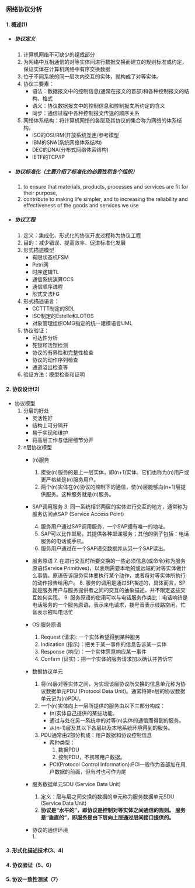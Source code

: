 ### 网络协议分析
#### 1. 概述(1)
* ##### 协议定义
	1. 计算机网络不可缺少的组成部分
	2. 为网络中互相通信的对等实体间进行数据交换而建立的规则标准或约定，保证实体在计算机网络中有序交换数据
	3. 位于不同系统的同一层次内交互的实体，就构成了对等实体。 
	4. 协议三要素：
		* 语法：数据报文中的控制信息(通常在报文的首部)和各种控制报文的结构、格式
		* 语义：协议数据报文中的控制信息和控制报文所约定的含义
		* 同步：通信过程中各种控制报文传送的顺序关系
	5. 网络体系结构：将计算机网络的各层及其协议的集合称为网络的体系结构。
		* ISO的OSI/RM(开放系统互连/参考模型
		* IBM的SNA(系统网络体系结构)
		* DEC的DNA(分布式网络体系结构)
		* IETF的TCP/IP 
		
* ##### 协议标准化（主要介绍了标准化的必要性和各个组织）
	1. to ensure that materials, products, processes and services are fit for their purpose, 
	2. contribute to making life simpler, and to increasing the reliability and effectiveness of the goods and services we use

* ##### 协议工程
	1. 定义：集成化、形式化的协议开发过程称为协议工程
	2. 目的：减少错误、提高效率、促进标准化发展
	3. 形式描述模型
		* 有限状态机FSM
		* Petri网
		* 时序逻辑TL
		* 通信系统演算CCS
		* 通信顺序进程
		* 形式文法FG
	4. 形式描述语言：
		* CCTTT制定的SDL
		* ISO制定的Estelle和LOTOS
		* 对象管理组织OMG指定的统一建模语言UML
	5. 协议验证： 
		* 可达性分析
		* 死锁和活锁检测
		* 协议的有界性和完整性检查
		* 协议的动作序列检查
		* 通道溢出检查等 
	6. 验证方法：模型检查和证明

#### 2. 协议设计(2\)
* 协议模型
	1. 分层的好处
		* 灵活性好
		* 结构上可分隔开
		* 易于实现和维护
		* 将高层工作与低层细节分开
	2. n层协议模型
		* (n)服务
			1. 接受(n)服务的是上一层实体，即(n+1)实体。它们也称为(n)用户或更严格些是(n)服务用户。 
			2. 两个(n)实体在(n)协议的控制下的通信，使(n)层能够向(n+1)层提供服务。这种服务就是(n)服务。
		* SAP调用服务 
			3. 同一系统相邻两层的实体进行交互的地方，通常称为服务访问点SAP (Service Access Point) 
		
			4. 服务用户通过SAP调用服务，一个SAP拥有唯一的地址。
			5. SAP可以比作邮局，其提供各种邮递服务；其他的例子包括：电话服务的电话或手机。
			6. 服务用户通过在一个SAP递交数据并从另一个SAP读出。
		* 服务原语
			7. 在进行交互时所要交换的一些必须信息(或命令)称为服务原语(Service Primitives)，以表明需要本地的或远端的对等实体做什么事情。原语告诉服务实体要执行某个动作，或者将对等实体所执行的动作报告给用户。
			8. 服务的调用是通过SP描述的，具体而言，SP就是服务用户与服务提供者之间的交互的抽象描述，并不限定这些交互如何实现。
			9. 服务原语的使用可以与电话服务作类比：电话响铃是电话服务的一个服务原语，表示来电请求，拨号音表示线路空闲，忙音表示被叫电话忙
		* OSI服务原语
		
			1. Request (请求): 一个实体希望得到某种服务 
			2. Indication (指示)：把关于某一事件的信息告诉某一实体 
			3. Response (响应)：一个实体愿意响应某一事件 
			4. Confirm (证实)：把一个实体的服务请求加以确认并告诉它
		* 数据协议单元
			1. 将(n)层对等实体之间，为实现该层协议所交换的信息单元称为协议数据单元PDU (Protocol Data Unit)。通常将第n层的协议数据单元记为(n)PDU。
			2. 一个(n)实体向上一层所提供的服务由以下三部分构成： 		
				* (n)实体自己提供的某些功能。 
				* 通过与处在另一系统中的对等(n)实体的通信而得到的服务。
				* 从(n-1)层及其以下各层以及本地系统环境得到的服务。
			3. PDU通常由2部分构成：用户数据和协议控制信息
				* 两种类型：
					1. 数据PDU
					2. 控制PDU，不携带用户数据。
				* PCI(Protocol Control Information):PCI一般作为首部加在用户数据的前面，但有时也可作为尾
		* 服务数据单元SDU (Service Data Unit)
 			1. 定义：层与层之间交换的数据的单元称为服务数据单元SDU (Service Data Unit)
 			2.  **协议是“水平的”，即协议是控制对等实体之间通信的规则。
服务是“垂直的”，即服务是由下层向上层通过层间接口提供的。**

		* 协议的通信环境\
			1.  
	 
		
#### 3. 形式化描述技术(3、4)
####  4. 协议验证（5、6）
#### 5. 协议一致性测试（7）

